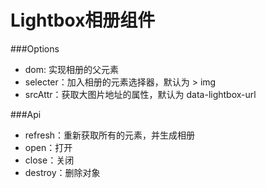 Lightbox相册组件
=====================

###Options

* dom: 实现相册的父元素
* selecter：加入相册的元素选择器，默认为 > img
* srcAttr：获取大图片地址的属性，默认为 data-lightbox-url

###Api
* refresh：重新获取所有的元素，并生成相册
* open：打开
* close：关闭
* destroy：删除对象